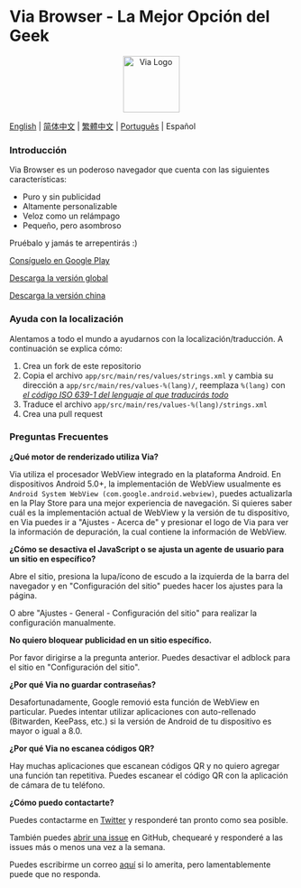 # Via Browser - La Mejor Opción del Geek

<div align="center"><img src="http://viayoo.com/en/images/logo.png" alt="Via Logo" height="100"/></div>

[English](https://github.com/tuyafeng/Via/blob/master/README.md) | [简体中文](https://github.com/tuyafeng/Via/blob/master/README_zh_CN.md) | [繁體中文](https://github.com/tuyafeng/Via/blob/master/README_zh_TW.md) | [Português](https://github.com/tuyafeng/Via/blob/master/README_pt_BR.md) | Español

### Introducción

Via Browser es un poderoso navegador que cuenta con las siguientes características:

- Puro y sin publicidad
- Altamente personalizable
- Veloz como un relámpago
- Pequeño, pero asombroso

Pruébalo y jamás te arrepentirás :)

[Consíguelo en Google Play](https://play.google.com/store/apps/details?id=mark.via.gp)

[Descarga la versión global](https://res.viayoo.com/v1/via-release.apk)

[Descarga la versión china](https://res.viayoo.com/v1/via-release-cn.apk)

### Ayuda con la localización

Alentamos a todo el mundo a ayudarnos con la localización/traducción. A continuación se explica cómo:

1. Crea un fork de este repositorio
2. Copia el archivo `app/src/main/res/values/strings.xml` y cambia su dirección a `app/src/main/res/values-%(lang)/`, reemplaza `%(lang)` con [*el código ISO 639-1 del lenguaje al que traducirás todo*](http://www.loc.gov/standards/iso639-2/php/code_list.php)
3. Traduce el archivo `app/src/main/res/values-%(lang)/strings.xml`
4. Crea una pull request

### Preguntas Frecuentes

**¿Qué motor de renderizado utiliza Via?**

Via utiliza el procesador WebView integrado en la plataforma Android. En dispositivos Android 5.0+, la implementación de WebView usualmente es `Android System WebView (com.google.android.webview)`, puedes actualizarla en la Play Store para una mejor experiencia de navegación. Si quieres saber cuál es la implementación actual de WebView y la versión de tu dispositivo, en Via puedes ir a "Ajustes - Acerca de" y presionar el logo de Via para ver la información de depuración, la cual contiene la información de WebView.

**¿Cómo se desactiva el JavaScript o se ajusta un agente de usuario para un sitio en específico?**

Abre el sitio, presiona la lupa/ícono de escudo a la izquierda de la barra del navegador y en "Configuración del sitio" puedes hacer los ajustes para la página.

O abre "Ajustes - General - Configuración del sitio" para realizar la configuración manualmente.

**No quiero bloquear publicidad en un sitio específico.**

Por favor dirigirse a la pregunta anterior. Puedes desactivar el adblock para el sitio en "Configuración del sitio".

**¿Por qué Via no guardar contraseñas?**

Desafortunadamente, Google removió esta función de WebView en particular. Puedes intentar utilizar aplicaciones con auto-rellenado (Bitwarden, KeePass, etc.) si la versión de Android de tu dispositivo es mayor o igual a 8.0.

**¿Por qué Via no escanea códigos QR?**

Hay muchas aplicaciones que escanean códigos QR y no quiero agregar una función tan repetitiva. Puedes escanear el código QR con la aplicación de cámara de tu teléfono.

**¿Cómo puedo contactarte?**

Puedes contactarme en [Twitter](https://twitter.com/Yafeng78600505) y responderé tan pronto como sea posible.

También puedes [abrir una issue](https://github.com/tuyafeng/Via/issues/new) en GitHub, chequearé y responderé a las issues más o menos una vez a la semana.

Puedes escribirme un correo [aquí](mailto:yafengtu@gmail.com) si lo amerita, pero lamentablemente puede que no responda.


